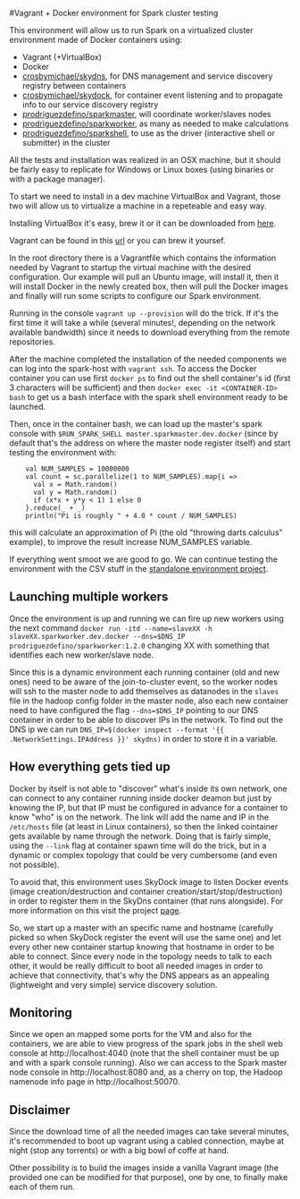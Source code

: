 #Vagrant + Docker environment for Spark cluster testing

This environment will allow us to run Spark on a virtualized cluster environment made of Docker containers using:
 - Vagrant (+VirtualBox)
 - Docker
 - [crosbymichael/skydns](https://github.com/crosbymichael/skydns), for DNS management and service discovery registry between containers
 - [crosbymichael/skydock](https://github.com/crosbymichael/skydock), for container event listening and to propagate info to our service discovery registry
 - [prodriguezdefino/sparkmaster](https://github.com/prodriguezdefino/docker-spark-master), will coordinate worker/slaves nodes
 - [prodriguezdefino/sparkworker](https://github.com/prodriguezdefino/docker-spark-worker), as many as needed to make calculations
 - [prodriguezdefino/sparkshell](https://github.com/prodriguezdefino/docker-spark-shell), to use as the driver (interactive shell or submitter) in the cluster

All the tests and installation was realized in an OSX machine, but it should be fairly easy to replicate for Windows or Linux boxes (using binaries or with a package manager). 

To start we need to install in a dev machine VirtualBox and Vagrant, those two will allow us to virtualize a machine in a repeteable and easy way.

Installing VirtualBox it's easy, brew it or it can be downloaded from [here](https://www.virtualbox.org/wiki/Downloads).

Vagrant can be found in this [url](https://www.vagrantup.com/downloads.html) or you can brew it yoursef. 

In the root directory there is a Vagrantfile which contains the information needed by Vagrant to startup the virtual machine with the desired configuration. Our example will pull an Ubuntu image, will install it, then it will install Docker in the newly created box, then will pull the Docker images and finally will run some scripts to configure our Spark environment.

Running in the console ```vagrant up --provision``` will do the trick. If it's the first time it will take a while (several minutes!, depending on the network available bandwidth) since it needs to download everything from the remote repositories.

After the machine completed the installation of the needed components we can log into the spark-host with ```vagrant ssh```. To access the Docker container you can use first ```docker ps``` to find out the shell container's id (first 3 characters will be sufficient) and then ```docker exec -it <CONTAINER-ID> bash``` to get us a bash interface with the spark shell environment ready to be launched.

Then, once in the container bash, we can load up the master's spark console with ```$RUN_SPARK_SHELL master.sparkmaster.dev.docker``` (since by default that's the address on where the master node register itself) and start testing the environment with:
```
	val NUM_SAMPLES = 10000000
	val count = sc.parallelize(1 to NUM_SAMPLES).map{i =>
	  val x = Math.random()
	  val y = Math.random()
	  if (x*x + y*y < 1) 1 else 0
	}.reduce(_ + _)
	println("Pi is roughly " + 4.0 * count / NUM_SAMPLES)
```
this will calculate an approximation of Pi (the old "throwing darts calculus" example), to improve the result increase NUM_SAMPLES variable.

If everything went smoot we are good to go. We can continue testing the environment with the CSV stuff in the [standalone environment project](https://github.com/prodriguezdefino/vagrant-env-spark-standalone).

## Launching multiple workers

Once the environment is up and running we can fire up new workers using the next command ```docker run -itd --name=slaveXX -h slaveXX.sparkworker.dev.docker --dns=$DNS_IP prodriguezdefino/sparkworker:1.2.0``` changing XX with something that identifies each new worker/slave node. 

Since this is a dynamic environment each running container (old and new ones) need to be aware of the join-to-cluster event, so the worker nodes will ssh to the master node to add themselves as datanodes in the ```slaves``` file in the hadoop config folder in the master node, also each new container need to have configured the flag ```--dns=$DNS_IP``` pointing to our DNS container in order to be able to discover IPs in the network. To find out the DNS ip we can run ```DNS_IP=$(docker inspect --format '{{ .NetworkSettings.IPAddress }}' skydns)``` in order to store it in a variable. 

## How everything gets tied up

Docker by itself is not able to "discover" what's inside its own network, one can connect to any container running inside docker deamon but just by knowing the IP, but that IP must be configured in advance for a container to know "who" is on the network. The link will add the name and IP in the ```/etc/hosts``` file (at least in Linux containers), so then the linked cointainer gets available by name through the network. Doing that is fairly simple, using the ```--link``` flag at container spawn time will do the trick, but in a dynamic or complex topology that could be very cumbersome (and even not possible).

To avoid that, this environment uses SkyDock image to listen Docker events (image creation/destruction and container creation/start/stop/destruction) in order to register them in the SkyDns container (that runs alongside). For more information on this visit the project [page](https://github.com/crosbymichael/skydock).

So, we start up a master with an specific name and hostname (carefully picked so when SkyDock register the event will use the same one) and let every other new container startup knowing that hostname in order to be able to connect. Since every node in the topology needs to talk to each other, it would be really difficult to boot all needed images in order to achieve that connectivity, that's why the DNS appears as an appealing (lightweight and very simple) service discovery solution. 

## Monitoring

Since we open an mapped some ports for the VM and also for the containers, we are able to view progress of the spark jobs in the shell web console at http://localhost:4040 (note that the shell container must be up and with a spark console running). Also we can access to the Spark master node console in http://localhost:8080 and, as a cherry on top, the Hadoop namenode info page in http://localhost:50070. 

## Disclaimer

Since the download time of all the needed images can take several minutes, it's recommended to boot up vagrant using a cabled connection, maybe at night (stop any torrents) or with a big bowl of coffe at hand. 

Other possibility is to build the images inside a vanilla Vagrant image (the provided one can be modified for that purpose), one by one, to finally make each of them run. 
